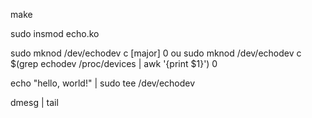 make

sudo insmod echo.ko

sudo mknod /dev/echodev c [major] 0
ou
sudo mknod /dev/echodev c $(grep echodev /proc/devices | awk '{print $1}') 0

echo "hello, world!" | sudo tee /dev/echodev

dmesg | tail


